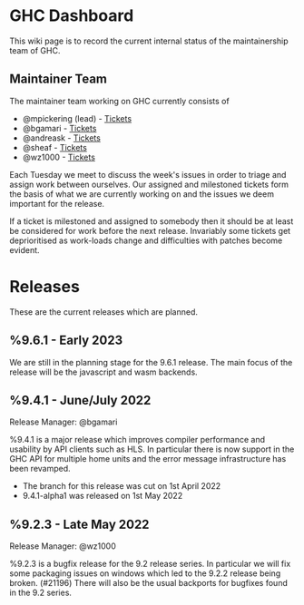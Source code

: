 # GHC Dashboard

This wiki page is to record the current internal status of the maintainership
team of GHC.

## Maintainer Team

The maintainer team working on GHC currently consists of

* @mpickering (lead) - [Tickets](https://gitlab.haskell.org/dashboard/issues?scope=all&state=opened&assignee_username=mpickering&milestone_title=Any)
* @bgamari - [Tickets](https://gitlab.haskell.org/dashboard/issues?scope=all&state=opened&assignee_username=bgamari&milestone_title=Any)
* @andreask - [Tickets](https://gitlab.haskell.org/dashboard/issues?scope=all&state=opened&assignee_username=andreask&milestone_title=Any)
* @sheaf - [Tickets](https://gitlab.haskell.org/dashboard/issues?scope=all&state=opened&assignee_username=sheaf&milestone_title=Any)
* @wz1000 - [Tickets](https://gitlab.haskell.org/dashboard/issues?scope=all&state=opened&assignee_username=wz1000&milestone_title=Any)

Each Tuesday we meet to discuss the week's issues in order to triage and assign
work between ourselves. Our assigned and milestoned tickets form the basis of what
we are currently working on and the issues we deem important for the release.

If a ticket is milestoned and assigned to somebody then it should be at least be
considered for work before the next release. Invariably some tickets get deprioritised
as work-loads change and difficulties with patches become evident.

# Releases

These are the current releases which are planned.

## %9.6.1 - Early 2023

We are still in the planning stage for the 9.6.1 release. The main focus of the
release will be the javascript and wasm backends.

## %9.4.1 - June/July 2022

Release Manager: @bgamari

%9.4.1 is a major release which improves compiler performance and usability by
API clients such as HLS. In particular there is now support in the GHC API for multiple
home units and the error message infrastructure has been revamped.

* The branch for this release was cut on 1st April 2022
* 9.4.1-alpha1 was released on 1st May 2022


## %9.2.3 - Late May 2022

Release Manager: @wz1000

%9.2.3 is a bugfix release for the 9.2 release series. In particular we will
fix some packaging issues on windows which led to the 9.2.2 release being broken.
(#21196) There will also be the usual backports for bugfixes found in the 9.2 series.




